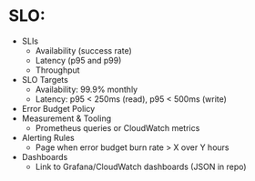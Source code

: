 # SLO: <Service>

- SLIs
  - Availability (success rate)
  - Latency (p95 and p99)
  - Throughput
- SLO Targets
  - Availability: 99.9% monthly
  - Latency: p95 < 250ms (read), p95 < 500ms (write)
- Error Budget Policy
- Measurement & Tooling
  - Prometheus queries or CloudWatch metrics
- Alerting Rules
  - Page when error budget burn rate > X over Y hours
- Dashboards
  - Link to Grafana/CloudWatch dashboards (JSON in repo)
